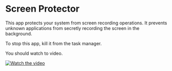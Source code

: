
# Screen Protector

This app protects your system from screen recording operations. It prevents unknown applications from secretly recording the screen in the background.

To stop this app, kill it from the task manager.

You should watch to video.

[![Watch the video](https://github.com/beytullahakyuz/screenprotector/tree/screens/screenprotector.png)](https://youtu.be/TSzgHoAs4cI)